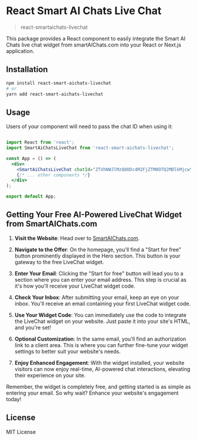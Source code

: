 # React Smart AI Chats Live Chat

> react-smartaichats-livechat

This package provides a React component to easily integrate the Smart AI Chats live chat widget from smartAIChats.com into your React or Next.js application.

## Installation

```bash
npm install react-smart-aichats-livechat
# or
yarn add react-smart-aichats-livechat
```

## Usage
Users of your component will need to pass the chat ID when using it:

```jsx

import React from 'react';
import SmartAiChatsLiveChat from 'react-smart-aichats-livechat';

const App = () => (
  <div>
    <SmartAiChatsLiveChat chatId="ZTVhNWJlMzQ0ODc4M2FjZTM0OTQ2MDlkMjcwYTkxZDN8ZGVmYXVsdA==" />
    {/* ... other components */}
  </div>
);

export default App;
```


## **Getting Your Free AI-Powered LiveChat Widget from SmartAIChats.com**

1. **Visit the Website**: Head over to [SmartAIChats.com](https://SmartAIChats.com).

2. **Navigate to the Offer**: On the homepage, you'll find a "Start for free" button prominently displayed in the Hero section. This button is your gateway to the free LiveChat widget.

3. **Enter Your Email**: Clicking the "Start for free" button will lead you to a section where you can enter your email address. This step is crucial as it's how you'll receive your LiveChat widget code.

4. **Check Your Inbox**: After submitting your email, keep an eye on your inbox. You'll receive an email containing your first LiveChat widget code.

5. **Use Your Widget Code**: You can immediately use the code to integrate the LiveChat widget on your website. Just paste it into your site's HTML, and you're set!

6. **Optional Customization**: In the same email, you'll find an authorization link to a client area. This is where you can further fine-tune your widget settings to better suit your website's needs.

7. **Enjoy Enhanced Engagement**: With the widget installed, your website visitors can now enjoy real-time, AI-powered chat interactions, elevating their experience on your site.

Remember, the widget is completely free, and getting started is as simple as entering your email. So why wait? Enhance your website's engagement today!


## License
MIT License




